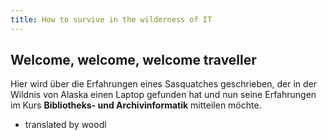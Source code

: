 ```yaml
---
title: How to survive in the wilderness of IT
---
```


## Welcome, welcome, welcome traveller

Hier wird über die Erfahrungen eines Sasquatches geschrieben, der in der Wildnis von Alaska einen Laptop gefunden hat und nun seine Erfahrungen im Kurs **Bibliotheks- und Archivinformatik** mitteilen möchte.

- translated by woodl

